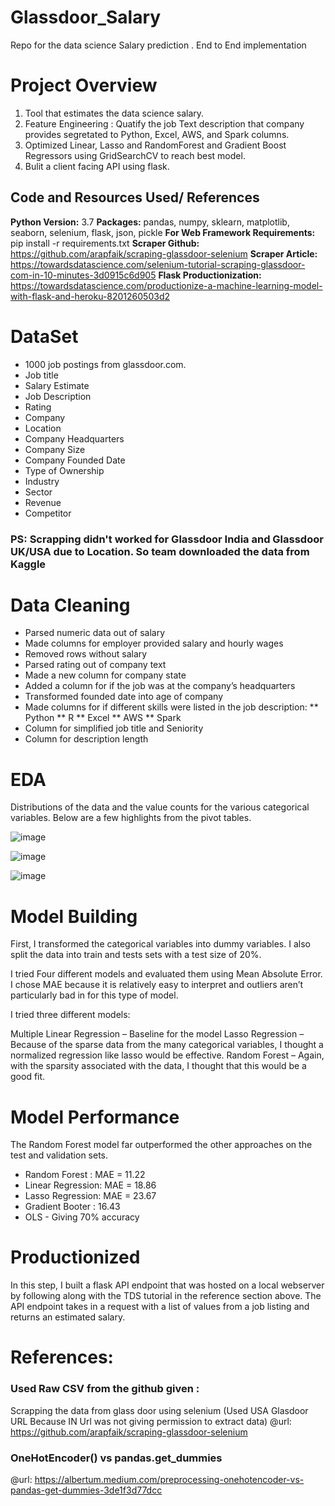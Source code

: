 # Glassdoor_Salary
Repo for the data science Salary prediction . End to End implementation

# Project Overview
1. Tool that estimates the data science salary.
2. Feature Engineering : Quatify the job Text description that company provides segretated to Python, Excel, AWS, and Spark columns.
3. Optimized Linear, Lasso and RandomForest and Gradient Boost Regressors using GridSearchCV to reach best model.
4. Bulit a client facing API using flask.

## Code and Resources Used/ References
**Python Version:** 3.7
**Packages:** pandas, numpy, sklearn, matplotlib, seaborn, selenium, flask, json, pickle
**For Web Framework Requirements:** pip install -r requirements.txt
**Scraper Github:** https://github.com/arapfaik/scraping-glassdoor-selenium
**Scraper Article:** https://towardsdatascience.com/selenium-tutorial-scraping-glassdoor-com-in-10-minutes-3d0915c6d905
**Flask Productionization:** https://towardsdatascience.com/productionize-a-machine-learning-model-with-flask-and-heroku-8201260503d2

# DataSet
*  1000 job postings from glassdoor.com.
*  Job title
*  Salary Estimate
*  Job Description
*  Rating
*  Company
*  Location
*  Company Headquarters
*  Company Size
*  Company Founded Date
*  Type of Ownership
*  Industry
*  Sector
*  Revenue
*  Competitor

### PS: Scrapping didn't worked for Glassdoor India and Glassdoor UK/USA due to Location. So team downloaded the data from Kaggle

# Data Cleaning

*  Parsed numeric data out of salary
*  Made columns for employer provided salary and hourly wages
*  Removed rows without salary
*  Parsed rating out of company text
*  Made a new column for company state
*  Added a column for if the job was at the company’s headquarters
*  Transformed founded date into age of company
*  Made columns for if different skills were listed in the job description:
**    Python
**    R
**    Excel
**    AWS
**    Spark
*  Column for simplified job title and Seniority
*  Column for description length

# EDA
Distributions of the data and the value counts for the various categorical variables. Below are a few highlights from the pivot tables.

![image](https://user-images.githubusercontent.com/52231226/122258605-d7068880-ceee-11eb-9513-fb2129c7469f.png)

![image](https://user-images.githubusercontent.com/52231226/122258620-dcfc6980-ceee-11eb-89db-b56f993e2858.png)

![image](https://user-images.githubusercontent.com/52231226/122258639-e38ae100-ceee-11eb-965f-c6a80e972a2b.png)

# Model Building
First, I transformed the categorical variables into dummy variables. I also split the data into train and tests sets with a test size of 20%.

I tried Four different models and evaluated them using Mean Absolute Error. I chose MAE because it is relatively easy to interpret and outliers aren’t particularly bad in for this type of model.

I tried three different models:

Multiple Linear Regression – Baseline for the model
Lasso Regression – Because of the sparse data from the many categorical variables, I thought a normalized regression like lasso would be effective.
Random Forest – Again, with the sparsity associated with the data, I thought that this would be a good fit.

# Model Performance
The Random Forest model far outperformed the other approaches on the test and validation sets.

*  Random Forest : MAE = 11.22
*  Linear Regression: MAE = 18.86
*  Lasso Regression: MAE = 23.67
*  Gradient Booter : 16.43
*  OLS - Giving 70% accuracy

# Productionized
In this step, I built a flask API endpoint that was hosted on a local webserver by following along with the TDS tutorial in the reference section above. The API endpoint takes in a request with a list of values from a job listing and returns an estimated salary.


# References:
### Used Raw CSV from the github given :
Scrapping the data from glass door using selenium (Used USA Glasdoor URL Because IN Url was not giving permission to extract data)
@url: https://github.com/arapfaik/scraping-glassdoor-selenium


### OneHotEncoder() vs pandas.get_dummies
@url: https://albertum.medium.com/preprocessing-onehotencoder-vs-pandas-get-dummies-3de1f3d77dcc

